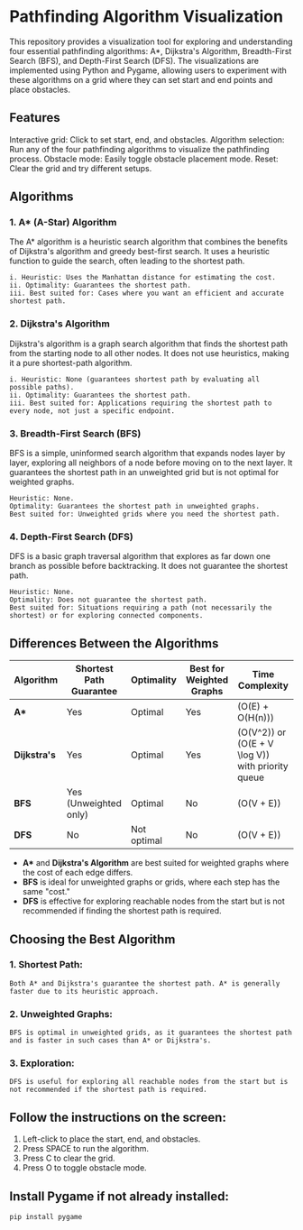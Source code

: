 # Pathfinding Algorithm Visualization
This repository provides a visualization tool for exploring and understanding four essential pathfinding algorithms: A*, Dijkstra's Algorithm, Breadth-First Search (BFS), and Depth-First Search (DFS). The visualizations are implemented using Python and Pygame, allowing users to experiment with these algorithms on a grid where they can set start and end points and place obstacles.

## Features
Interactive grid: Click to set start, end, and obstacles.
Algorithm selection: Run any of the four pathfinding algorithms to visualize the pathfinding process.
Obstacle mode: Easily toggle obstacle placement mode.
Reset: Clear the grid and try different setups.
## Algorithms
### 1. A* (A-Star) Algorithm
The A* algorithm is a heuristic search algorithm that combines the benefits of Dijkstra's algorithm and greedy best-first search. It uses a heuristic function to guide the search, often leading to the shortest path.

    i. Heuristic: Uses the Manhattan distance for estimating the cost.
    ii. Optimality: Guarantees the shortest path.
    iii. Best suited for: Cases where you want an efficient and accurate shortest path.
### 2. Dijkstra's Algorithm
Dijkstra's algorithm is a graph search algorithm that finds the shortest path from the starting node to all other nodes. It does not use heuristics, making it a pure shortest-path algorithm.

    i. Heuristic: None (guarantees shortest path by evaluating all possible paths).
    ii. Optimality: Guarantees the shortest path.
    iii. Best suited for: Applications requiring the shortest path to every node, not just a specific endpoint.
### 3. Breadth-First Search (BFS)
BFS is a simple, uninformed search algorithm that expands nodes layer by layer, exploring all neighbors of a node before moving on to the next layer. It guarantees the shortest path in an unweighted grid but is not optimal for weighted graphs.

    Heuristic: None.
    Optimality: Guarantees the shortest path in unweighted graphs.
    Best suited for: Unweighted grids where you need the shortest path.
### 4. Depth-First Search (DFS)
DFS is a basic graph traversal algorithm that explores as far down one branch as possible before backtracking. It does not guarantee the shortest path.

    Heuristic: None.
    Optimality: Does not guarantee the shortest path.
    Best suited for: Situations requiring a path (not necessarily the shortest) or for exploring connected components.

## Differences Between the Algorithms

| Algorithm       | Shortest Path Guarantee       | Optimality  | Best for Weighted Graphs    | Time Complexity           |
|-----------------|-------------------------------|-------------|-----------------------------|----------------------------|
| **A\***         | Yes                           | Optimal     | Yes                         | \(O(E) + O(H(n))\)         |
| **Dijkstra's**  | Yes                           | Optimal     | Yes                         | \(O(V^2)\) or \(O(E + V \log V)\) with priority queue |
| **BFS**         | Yes (Unweighted only)         | Optimal     | No                          | \(O(V + E)\)               |
| **DFS**         | No                            | Not optimal | No                          | \(O(V + E)\)               |

- **A\*** and **Dijkstra's Algorithm** are best suited for weighted graphs where the cost of each edge differs.
- **BFS** is ideal for unweighted graphs or grids, where each step has the same "cost."
- **DFS** is effective for exploring reachable nodes from the start but is not recommended if finding the shortest path is required.

## Choosing the Best Algorithm
### 1. Shortest Path: 
    Both A* and Dijkstra's guarantee the shortest path. A* is generally faster due to its heuristic approach.
### 2. Unweighted Graphs: 
    BFS is optimal in unweighted grids, as it guarantees the shortest path and is faster in such cases than A* or Dijkstra's.
### 3. Exploration:
    DFS is useful for exploring all reachable nodes from the start but is not recommended if the shortest path is required.

## Follow the instructions on the screen:

1. Left-click to place the start, end, and obstacles.
2. Press SPACE to run the algorithm.
3. Press C to clear the grid.
4. Press O to toggle obstacle mode.

## Install **Pygame** if not already installed:

```bash
pip install pygame

